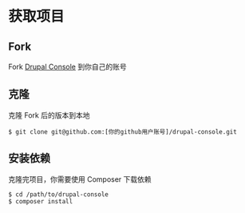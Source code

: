 # 获取项目

## Fork
Fork [Drupal Console](https://github.com/hechoendrupal/drupal-console/fork) 到你自己的账号

## 克隆
克隆 Fork 后的版本到本地
```
$ git clone git@github.com:[你的github用户账号]/drupal-console.git
```

## 安装依赖
克隆完项目，你需要使用 Composer 下载依赖

```
$ cd /path/to/drupal-console
$ composer install
```
